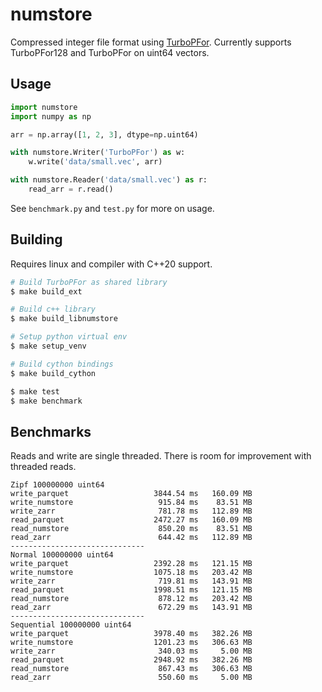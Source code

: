 # numstore

Compressed integer file format using [TurboPFor](https://github.com/powturbo/TurboPFor-Integer-Compression). Currently supports TurboPFor128 and TurboPFor on uint64 vectors.

## Usage

```python
import numstore
import numpy as np

arr = np.array([1, 2, 3], dtype=np.uint64)

with numstore.Writer('TurboPFor') as w:
    w.write('data/small.vec', arr)

with numstore.Reader('data/small.vec') as r:
    read_arr = r.read()
```

See `benchmark.py` and `test.py` for more on usage.

## Building

Requires linux and compiler with C++20 support.

```bash
# Build TurboPFor as shared library
$ make build_ext 

# Build c++ library
$ make build_libnumstore

# Setup python virtual env
$ make setup_venv

# Build cython bindings
$ make build_cython

$ make test
$ make benchmark
```

## Benchmarks

Reads and write are single threaded. There is room for improvement with threaded reads.

```
Zipf 100000000 uint64
write_parquet                   3844.54 ms   160.09 MB
write_numstore                   915.84 ms    83.51 MB
write_zarr                       781.78 ms   112.89 MB
read_parquet                    2472.27 ms   160.09 MB
read_numstore                    850.20 ms    83.51 MB
read_zarr                        644.42 ms   112.89 MB
------------------------------
Normal 100000000 uint64
write_parquet                   2392.28 ms   121.15 MB
write_numstore                  1075.18 ms   203.42 MB
write_zarr                       719.81 ms   143.91 MB
read_parquet                    1998.51 ms   121.15 MB
read_numstore                    878.12 ms   203.42 MB
read_zarr                        672.29 ms   143.91 MB
------------------------------
Sequential 100000000 uint64
write_parquet                   3978.40 ms   382.26 MB
write_numstore                  1201.23 ms   306.63 MB
write_zarr                       340.03 ms     5.00 MB
read_parquet                    2948.92 ms   382.26 MB
read_numstore                    867.43 ms   306.63 MB
read_zarr                        550.60 ms     5.00 MB
```




